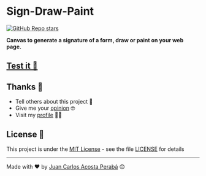 # Sign-Draw-Paint

[![GitHub Repo stars](https://img.shields.io/github/stars/JuanCarlosAcostaPeraba/Sign-Draw-Paint?style=social)](https://github.com/JuanCarlosAcostaPeraba/Sign-Draw-Paint)

**Canvas to generate a signature of a form, draw or paint on your web page.**

## [Test it 📝](https://juancarlosacostaperaba.github.io/Sign-Draw-Paint/)

## Thanks 🎁

-   Tell others about this project 📢
-   Give me your [opinion](https://twitter.com/JuanSerberoCode) 🤓
-   Visit my [profile](https://github.com/JuanCarlosAcostaPeraba) 🙋‍♂️

## License 📄

This project is under the [MIT License](https://opensource.org/licenses/MIT) - see the file [LICENSE](./LICENSE) for details

---

Made with ❤️ by [Juan Carlos Acosta Perabá](https://github.com/JuanCarlosAcostaPeraba) 😊
